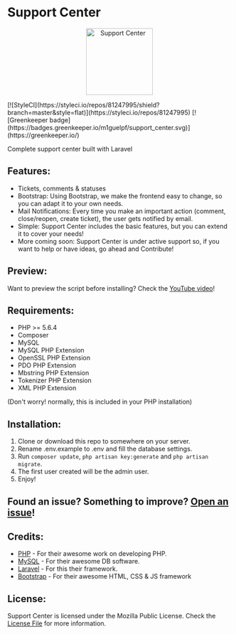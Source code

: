 # Support Center
<p align="center">

  <img width="150" src="https://laravel.com/laravel.png" alt="Support Center">
</p>
[![StyleCI](https://styleci.io/repos/81247995/shield?branch=master&style=flat)](https://styleci.io/repos/81247995)
[![Greenkeeper badge](https://badges.greenkeeper.io/m1guelpf/support_center.svg)](https://greenkeeper.io/)

Complete support center built with Laravel

## Features:

- Tickets, comments &amp; statuses
- Bootstrap: Using Bootstrap, we make the frontend easy to change, so you can adapt it to your own needs.
- Mail Notifications: Every time you make an important action (comment, close/reopen, create ticket), the user gets notified by email.
- Simple: Support Center includes the basic features, but you can extend it to cover your needs!
- More coming soon: Support Center is under active support so, if you want to help or have ideas, go ahead and Contribute!

## Preview:

Want to preview the script before installing? Check the [YouTube video](https://youtu.be/huFLWRFBlg4)!

## Requirements:

- PHP >= 5.6.4
- Composer
- MySQL
- MySQL PHP Extension
- OpenSSL PHP Extension
- PDO PHP Extension
- Mbstring PHP Extension
- Tokenizer PHP Extension
- XML PHP Extension

(Don't worry! normally, this is included in your PHP installation)

## Installation:

1. Clone or download this repo to somewhere on your server.
2. Rename .env.example to .env and fill the database settings.
3. Run ```composer update```, ```php artisan key:generate``` and ```php artisan migrate```.
4. The first user created will be the admin user.
5. Enjoy!

## Found an issue? Something to improve? [Open an issue](https://github.com/m1guelpf/orgmanager/issues/new)!

## Credits:

- [PHP](https://php.net) - For their awesome work on developing PHP.
- [MySQL](https://mysql.com) - For their awesome DB software.
- [Laravel](https://laravel.com) - For this their framework.
- [Bootstrap](http://getbootstrap.com/) - For their awesome HTML, CSS & JS framework

## License:

Support Center is licensed under the Mozilla Public License. Check the [License File](LICENSE) for more information.
